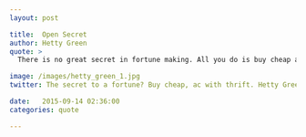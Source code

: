 ```yaml
---
layout: post

title:  Open Secret
author: Hetty Green
quote: > 
  There is no great secret in fortune making. All you do is buy cheap and sell dear, act with thrift and shrewdness and be persistent. 

image: /images/hetty_green_1.jpg
twitter: The secret to a fortune? Buy cheap, ac with thrift. Hetty Green http://quotes.stockflare.com/

date:   2015-09-14 02:36:00
categories: quote

---
```


